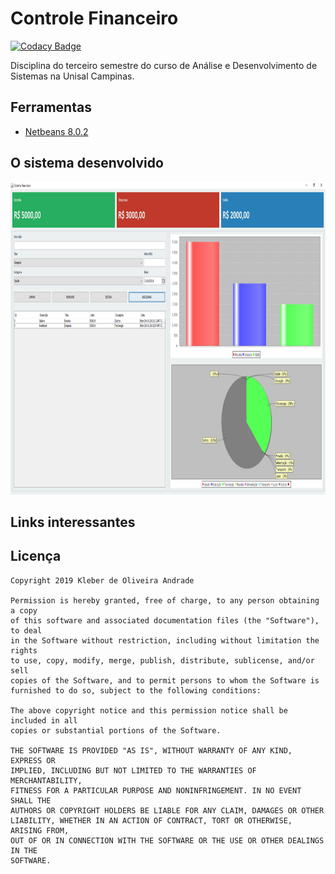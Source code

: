 # Controle Financeiro

[![Codacy Badge](https://api.codacy.com/project/badge/Grade/4be003389f7447b499ff66d973111ab7)](https://app.codacy.com/app/kleberandrade/controle-financeiro?utm_source=github.com&utm_medium=referral&utm_content=kleberandrade/controle-financeiro&utm_campaign=Badge_Grade_Dashboard)

Disciplina do terceiro semestre do curso de Análise e Desenvolvimento de Sistemas na Unisal Campinas.

## Ferramentas

*   [Netbeans 8.0.2](https://netbeans.org/downloads/8.0.2/)

## O sistema desenvolvido

<p align="center">
  <img src="https://github.com/kleberandrade/controle-financeiro/blob/master/screenshots/sistema_financeiro.PNG" height="500"/>
</p>


## Links interessantes

## Licença

    Copyright 2019 Kleber de Oliveira Andrade
    
    Permission is hereby granted, free of charge, to any person obtaining a copy
    of this software and associated documentation files (the "Software"), to deal
    in the Software without restriction, including without limitation the rights
    to use, copy, modify, merge, publish, distribute, sublicense, and/or sell
    copies of the Software, and to permit persons to whom the Software is
    furnished to do so, subject to the following conditions:
    
    The above copyright notice and this permission notice shall be included in all
    copies or substantial portions of the Software.
    
    THE SOFTWARE IS PROVIDED "AS IS", WITHOUT WARRANTY OF ANY KIND, EXPRESS OR
    IMPLIED, INCLUDING BUT NOT LIMITED TO THE WARRANTIES OF MERCHANTABILITY,
    FITNESS FOR A PARTICULAR PURPOSE AND NONINFRINGEMENT. IN NO EVENT SHALL THE
    AUTHORS OR COPYRIGHT HOLDERS BE LIABLE FOR ANY CLAIM, DAMAGES OR OTHER
    LIABILITY, WHETHER IN AN ACTION OF CONTRACT, TORT OR OTHERWISE, ARISING FROM,
    OUT OF OR IN CONNECTION WITH THE SOFTWARE OR THE USE OR OTHER DEALINGS IN THE
    SOFTWARE.